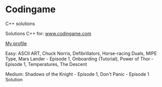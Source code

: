 # Codingame
C++ solutions

Solutions C++ for: www.codingame.com

[My profile](https://www.codingame.com/profile/cf340d438dd53608e3579e948be703d88060073)

Easy: ASCII ART, Chuck Norris, Defibrillators, Horse-racing Duals, MIPE Type, Mars Lander - Episode 1, Onboarding (Tutorial), Power of Thor - Episode 1, Temperatures, The Descent

Medium: Shadows of the Knight - Episode 1,  Don't Panic - Episode 1 Solution
